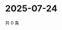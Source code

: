# 2025-07-24

共 0 条

<!-- BEGIN ZHIHUVIDEO -->
<!-- 最后更新时间 Thu Jul 24 2025 17:16:59 GMT+0800 (China Standard Time) -->

<!-- END ZHIHUVIDEO -->

